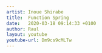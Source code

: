 ```yaml
---
artist: Inoue Shirabe
title:  Function Spring
date:   2020-03-18 09:14:33 +0100
author: Raul
layout: youtube
youtube-url: Dm9cs9cMLTw
---
```

